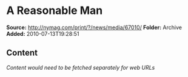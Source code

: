 # A Reasonable Man

**Source:** http://nymag.com/print/?/news/media/67010/
**Folder:** Archive
**Added:** 2010-07-13T19:28:51




## Content
*Content would need to be fetched separately for web URLs*
